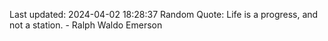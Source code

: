 Last updated: 2024-04-02 18:28:37
Random Quote: Life is a progress, and not a station. - Ralph Waldo Emerson